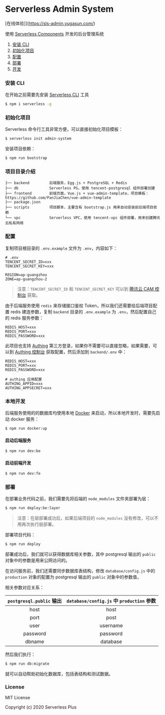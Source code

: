 # Serverless Admin System

[在线体验]](https://sls-admin.yugasun.com/)

使用 [Serverless Components](https://github.com/serverless/components) 开发的后台管理系统

1. [安装 CLI](#安装-CLI)
2. [初始化项目](#初始化项目)
3. [配置](#配置)
4. [部署](#部署)
5. [开发](#开发)

### 安装 CLI

在开始之前需要先安装 [Serverless CLI](https://github.com/serverless/serverless) 工具

```bash
$ npm i serverless -g
```

### 初始化项目

Serverless 命令行工具非常方便，可以直接初始化项目模板：

```bash
$ serverless init admin-system
```

安装项目依赖：

```bash
$ npm run bootstrap
```

### 项目目录介绍

```
├── backend         后端服务，Egg.js + PostgreSQL + Redis
├── db              Serverless PG，使用 tencent-postgresql 组件部署创建
├── frontend        前端页面，Vue.js + vue-admin-template，项目模板：https://github.com/PanJiaChen/vue-admin-template
├── package.json
├── scripts         项目脚本，主要含有 bootstrap.js 用来自动安装前后端项目依赖
└── vpc             Serverless VPC，使用 tencent-vpc 组件部署，用来创建腾讯云私有网络
```

### 配置

复制项目根目录的 `.env.example` 文件为 `.env`，内容如下：

```dotenv
# .env
TENCENT_SECRET_ID=xxx
TENCENT_SECRET_KEY=xxx

REGION=ap-guangzhou
ZONE=ap-guangzhou-2
```

> 注意：`TENCENT_SECRET_ID` 和 `TENCENT_SECRET_KEY` 可以到 [腾讯云 CAM 控制台](https://bash.cloud.tencent.com/cam/capi) 获取。

由于后端服务使用 `redis` 来存储接口鉴权 Token，所以我们还需要给后端项目配置 redis 建连参数，复制 `backend` 目录的 `.env.example` 为 `.env`，然后配置自己的 redis 服务参数：

```dotenv
REDIS_HOST=xxx
REDIS_PORT=xxx
REDIS_PASSWORD=xxx
```

此项目也支持 [Authing](https://authing.cn/) 第三方登录，如果你不需要可以直接忽略，如果需要，可以到 [Authing 控制台](https://console.authing.cn/login) 获取配置，然后添加到 `backend/.env` 中：

```dotenv
REDIS_HOST=xxx
REDIS_PORT=xxx
REDIS_PASSWORD=xxx

# authing 应用配置
AUTHING_APPID=xxx
AUTHING_APPSECRET=xxx
```

### 本地开发

后端服务使用的的数据库均使用本地 [Docker](https://www.docker.com/) 来启动，所以本地开发时，需要先启动 docker 服务：

```bash
$ npm run docker:up
```

#### 启动后端服务

```bash
$ npm run dev:be
```

#### 启动前端开发

```bash
$ npm run dev:fe
```

### 部署

在部署业务代码之前，我们需要先将后端的 `node_modules` 文件夹部署为层：

```bash
$ npm run deploy:be:layer
```

> 注意：在层部署成功后，如果后端项目的 `node_modules` 没有修改，可以不用再次执行层部署。

部署项目代码：

```bash
$ npm run deploy
```

部署成功后，我们就可以获得数据库相关参数，其中 postgresql 输出的 `public` 对象中的参数是用来公网访问的。

在访问服务前，我们还需要同步数据库表结构，修改 `database/config.js` 中的 `production` 对象的配置为 postgresql 输出的 `public` 对象中的参数值，

相关参数对应关系：

| `postgresql.public` 输出 | `database/config.js` 中 `production` 参数 |
| :----------------------: | :---------------------------------------: |
|           host           |                   host                    |
|           port           |                   post                    |
|           user           |                 username                  |
|         password         |                 password                  |
|          dbname          |                 database                  |

然后我们执行：

```bash
$ npm run db:migrate
```

就可以自动帮助初始化数据库，包括表结构和测试数据。

### License

MIT License

Copyright (c) 2020 Serverless Plus
